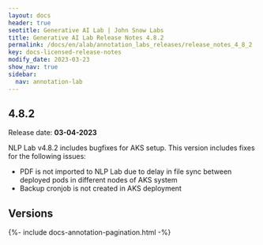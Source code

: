 ```yaml
---
layout: docs
header: true
seotitle: Generative AI Lab | John Snow Labs
title: Generative AI Lab Release Notes 4.8.2
permalink: /docs/en/alab/annotation_labs_releases/release_notes_4_8_2
key: docs-licensed-release-notes
modify_date: 2023-03-23
show_nav: true
sidebar:
  nav: annotation-lab
---
```


<div class="h3-box" markdown="1">

## 4.8.2

Release date: **03-04-2023**

NLP Lab v4.8.2 includes bugfixes for AKS setup. This version includes fixes for the following issues:

- PDF is not imported to NLP Lab due to delay in file sync between deployed pods in different nodes of AKS system
- Backup cronjob is not created in AKS deployment

</div><div class="prev_ver h3-box" markdown="1">

## Versions

</div>

{%- include docs-annotation-pagination.html -%}